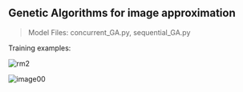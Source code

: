 
## Genetic Algorithms for image approximation
> Model Files: concurrent_GA.py, sequential_GA.py  

Training examples:
 
![rm2](https://user-images.githubusercontent.com/22798226/29785207-948eb3c4-8bdb-11e7-9738-1df203282198.gif)       

![image00](https://user-images.githubusercontent.com/22798226/29785468-8e2c114c-8bdc-11e7-9e1c-73ffadb5d4d1.gif)


